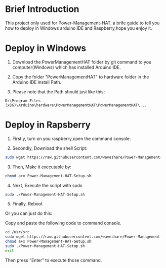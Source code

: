 # Brief Introduction

This project only used for Power-Management-HAT, a brife guide to tell you how to deploy in Windows arduino IDE and Raspberry,hope you enjoy it.

# Deploy in Windows
1. Download the PowerManagementHAT folder by git command to you computer(Windows) which has installed Arduino IDE.

2. Copy the folder "PowerManagementHAT" to  hardware folder in the Arduino IDE install Path.

3. Please note that the Path should just like this:

  ``
  D:\Program Files (x86)\Arduino\hardware\PowerManagementHAT\PowerManagementHAT\...
  ``


# Deploy in Rapsberry


1. Firstly, turn on you raspberry,open the command console.

2. Secondly, Download the shell Script:

```sh
sudo wget https://raw.githubusercontent.com/waveshare/Power-Management-HAT/master/Power-Management-HAT-Setup.sh
```

3. Then, Make it executable by: 
```sh
chmod a+x Power-Management-HAT-Setup.sh
```

4. Next, Execute the script with sudo 
```sh
sudo ./Power-Management-HAT-Setup.sh
```

5. Finally, Reboot

Or you can just do this:

Copy and paste the following code to command console.

```sh
cd /usr/src
sudo wget https://raw.githubusercontent.com/waveshare/Power-Management-HAT/master/Power-Management-HAT-Setup.sh
chmod a+x Power-Management-HAT-Setup.sh
sudo ./Power-Management-HAT-Setup.sh
exit
```
Then press "Enter" to execute those command.

